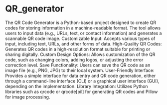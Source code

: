 # QR_generator
The QR Code Generator is a Python-based project designed to create QR codes for storing information in a machine-readable format. The tool allows users to input data (e.g., URLs, text, or contact information) and generates a scannable QR code image.
Customizable Input: Accepts various types of input, including text, URLs, and other forms of data.
High-Quality QR Codes: Generates QR codes in a high-resolution format suitable for printing or sharing digitally.
Custom Design Options: Allows customization of the QR code, such as changing colors, adding logos, or adjusting the error correction level.
Save Functionality: Users can save the QR code as an image file (e.g., PNG, JPG) to their local system.
User-Friendly Interface: Provides a simple interface for data entry and QR code generation, either through a command-line interface (CLI) or a graphical user interface (GUI), depending on the implementation.
Library Integration: Utilizes Python libraries such as qrcode or qrcode[pil] for generating QR codes and Pillow for image processing.
